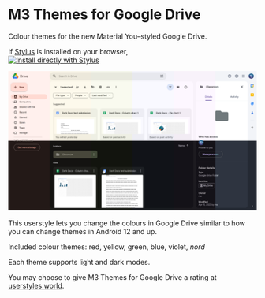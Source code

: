 # M3 Themes for Google Drive
Colour themes for the new Material You–styled Google Drive. 

If [Stylus](https://add0n.com/stylus.html) is installed on your browser,\
[![Install directly with Stylus](https://img.shields.io/badge/Install%20directly%20with-Stylus-238b8b.svg)](https://userstyles.world/api/style/10111.user.css)

![](https://github.com/winghongchan/m3-themer-gdrive/blob/68e7b1ec17a1e85da28214bc64470084b6c5008c/Screenshot_20230601_062149.png)

This userstyle lets you change the colours in Google Drive similar to how you can change themes in Android 12 and up.

Included colour themes: red, yellow, green, blue, violet, _nord_

Each theme supports light and dark modes.

You may choose to give M3 Themes for Google Drive a rating at [userstyles.world](https://userstyles.world/style/10111/m3-themes-for-google-drive). 
